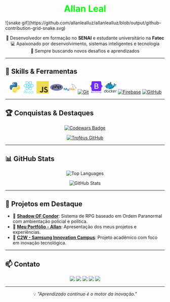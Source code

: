 <h1 align="center" style="color: #00FF00;">Allan Leal</h1>
![snake gif](https://github.com/allanlealluz/allanlealluz/blob/output/github-contribution-grid-snake.svg)

<p align="center">
  🌱 Desenvolvedor em formação no <strong>SENAI</strong> e estudante universitário na <strong>Fatec</strong><br>
  💻 Apaixonado por desenvolvimento, sistemas inteligentes e tecnologia<br>
  🧠 Sempre buscando novos desafios e aprendizados
</p>

---

## 🧰 Skills & Ferramentas

<p align="center">
  <a href="https://www.python.org" target="_blank"><img src="https://raw.githubusercontent.com/devicons/devicon/master/icons/python/python-original.svg" alt="Python" width="40"/></a>
  <a href="https://reactjs.org/" target="_blank"><img src="https://raw.githubusercontent.com/devicons/devicon/master/icons/react/react-original-wordmark.svg" alt="React" width="40"/></a>
  <a href="https://www.javascript.com/" target="_blank"><img src="https://raw.githubusercontent.com/devicons/devicon/master/icons/javascript/javascript-original.svg" alt="JavaScript" width="40"/></a>
  <a href="https://www.php.net" target="_blank"><img src="https://raw.githubusercontent.com/devicons/devicon/master/icons/php/php-original.svg" alt="PHP" width="40"/></a>
  <a href="https://www.mysql.com/" target="_blank"><img src="https://raw.githubusercontent.com/devicons/devicon/master/icons/mysql/mysql-original-wordmark.svg" alt="MySQL" width="40"/></a>
  <a href="https://git-scm.com/" target="_blank"><img src="https://www.vectorlogo.zone/logos/git-scm/git-scm-icon.svg" alt="Git" width="40"/></a>
  <a href="https://getbootstrap.com" target="_blank"><img src="https://raw.githubusercontent.com/devicons/devicon/master/icons/bootstrap/bootstrap-plain-wordmark.svg" alt="Bootstrap" width="40"/></a>
  <a href="https://www.docker.com/" target="_blank"><img src="https://raw.githubusercontent.com/devicons/devicon/master/icons/docker/docker-original-wordmark.svg" alt="Docker" width="40"/></a>
  <a href="https://firebase.google.com/" target="_blank"><img src="https://www.vectorlogo.zone/logos/firebase/firebase-icon.svg" alt="Firebase" width="40"/></a>
  <a href="https://github.com/" target="_blank"><img src="https://www.vectorlogo.zone/logos/github/github-icon.svg" alt="GitHub" width="40"/></a>
</p>

---

## 🏆 Conquistas & Destaques

<p align="center">
  <a href="https://www.codewars.com/users/allanlealluz">
    <img src="https://www.codewars.com/users/allanlealluz/badges/micro" alt="Codewars Badge" />
  </a>
</p>

<p align="center">
  <a href="https://github.com/ryo-ma/github-profile-trophy">
    <img src="https://github-profile-trophy.vercel.app/?username=allanlealluz&theme=matrix&row=2&column=4" alt="Troféus GitHub" />
  </a>
</p>

---

## 📊 GitHub Stats

<p align="center">
  <img src="https://github-readme-stats.vercel.app/api/top-langs/?username=allanlealluz&layout=compact&theme=chartreuse-dark" alt="Top Languages" />
</p>

<p align="center">
  <img src="https://github-readme-stats.vercel.app/api?username=allanlealluz&show_icons=true&theme=chartreuse-dark&hide=issues" alt="GitHub Stats" />
</p>

---

## 🚀 Projetos em Destaque

- 🎲 [**Shadow OF Condor**](https://github.com/allanlealluz/Shadow_OF_Condor): Sistema de RPG baseado em Ordem Paranormal com ambientação policial e política.
- 💼 [**Meu Portfólio - Allan**](https://github.com/allanlealluz/Allan): Apresentação dos meus projetos e experiências.
- 🔬 [**C2W - Samsung Innovation Campus**](https://github.com/allanlealluz/C2W-SAMSUNG_Project): Projeto acadêmico com foco em inovação tecnológica.

---

## 📫 Contato

<p align="center">
  <a href="mailto:allanlealluz@gmail.com"><img src="https://img.shields.io/badge/Gmail-red?style=for-the-badge&logo=gmail&logoColor=white" /></a>
  <a href="https://www.linkedin.com/in/allan-leal-programmer" target="_blank"><img src="https://img.shields.io/badge/LinkedIn-blue?style=for-the-badge&logo=linkedin&logoColor=white" /></a>
  <a href="https://instagram.com/allanevil" target="_blank"><img src="https://img.shields.io/badge/Instagram-pink?style=for-the-badge&logo=instagram&logoColor=white" /></a>
  <a href="https://www.codewars.com/users/allanlealluz" target="_blank"><img src="https://img.shields.io/badge/Codewars-red?style=for-the-badge&logo=codewars&logoColor=white" /></a>
  <a href="https://www.khanacademy.org/profile/allan17allone" target="_blank"><img src="https://img.shields.io/badge/KhanAcademy-green?style=for-the-badge&logo=khanacademy&logoColor=white" /></a>
</p>

---

<p align="center">💡 <em>"Aprendizado contínuo é o motor da inovação."</em></p>
